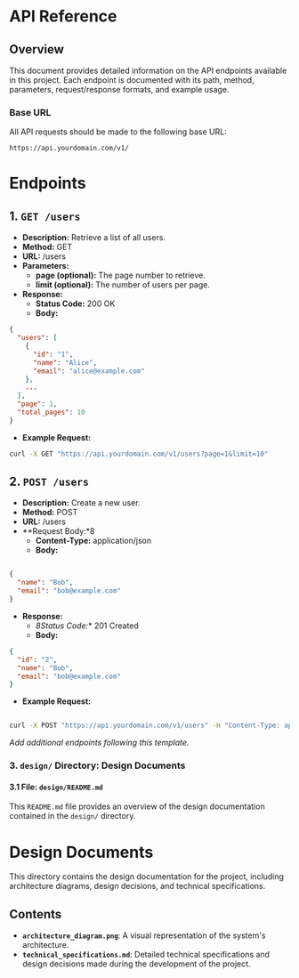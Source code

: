 # API Reference

## Overview

This document provides detailed information on the API endpoints available in this project. Each endpoint is documented with its path, method, parameters, request/response formats, and example usage.

### Base URL

All API requests should be made to the following base URL:

``` plaintext
https://api.yourdomain.com/v1/
```

# Endpoints

## 1. **`GET /users`**
- **Description:** Retrieve a list of all users.
- **Method:** GET
- **URL:** /users
- **Parameters:**
  - **page (optional):** The page number to retrieve.
  - **limit (optional):** The number of users per page.
- **Response:**
  - **Status Code:** 200 OK
  - **Body:**

``` json
{
  "users": [
    {
      "id": "1",
      "name": "Alice",
      "email": "alice@example.com"
    },
    ...
  ],
  "page": 1,
  "total_pages": 10
}
```

- **Example Request:**

``` bash
curl -X GET "https://api.yourdomain.com/v1/users?page=1&limit=10"
```

## 2. **`POST /users`**
- **Description:** Create a new user.
- **Method:** POST
- **URL:** /users
- **Request Body:*8
  - **Content-Type:** application/json
  - **Body:**

``` json

{
  "name": "Bob",
  "email": "bob@example.com"
}
```

- **Response:**
  - *8Status Code:** 201 Created
  - **Body:**

``` json 
{
  "id": "2",
  "name": "Bob",
  "email": "bob@example.com"
}
```

- **Example Request:**

``` bash

curl -X POST "https://api.yourdomain.com/v1/users" -H "Content-Type: application/json" -d '{"name": "Bob", "email": "bob@example.com"}'
```

_Add additional endpoints following this template._

### 3. **`design/` Directory: Design Documents**

#### 3.1 **File: `design/README.md`**

This `README.md` file provides an overview of the design documentation contained in the `design/` directory.

# Design Documents

This directory contains the design documentation for the project, including architecture diagrams, design decisions, and technical specifications.

## Contents

- **`architecture_diagram.png`**: A visual representation of the system's architecture.
- **`technical_specifications.md`**: Detailed technical specifications and design decisions made during the development of the project.
